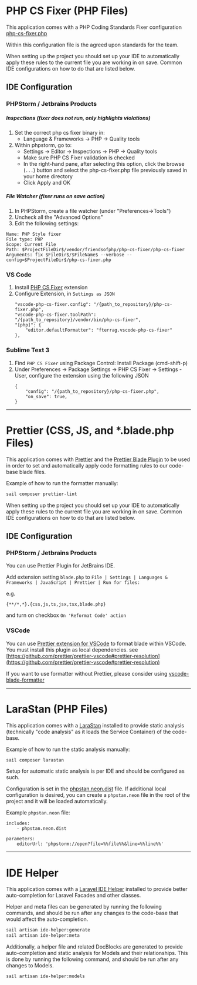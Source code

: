 # PHP CS Fixer (PHP Files)

This application comes with a PHP Coding Standards Fixer configuration [php-cs-fixer.php](../php-cs-fixer.php)

Within this configuration file is the agreed upon standards for the team.

When setting up the project you should set up your IDE to automatically apply these rules to the current file you are working in on save. Common IDE configurations on how to do that are listed below.

## IDE Configuration
### PHPStorm / Jetbrains Products
##### Inspections (fixer does not run, only highlights violations)
1. Set the correct php cs fixer binary in:
    - Language & Frameworks -> PHP -> Quality tools
2. Within phpstorm, go to:
    - Settings -> Editor -> Inspections -> PHP -> Quality tools
    - Make sure PHP CS Fixer validation is checked
    - In the right-hand pane, after selecting this option, click the browse (`...`) button and select the php-cs-fixer.php file previously saved in your home directory
    - Click Apply and OK
##### File Watcher (fixer runs on save action)
1. In PHPStorm, create a file watcher (under "Preferences->Tools")
2. Uncheck all the "Advanced Options"
3. Edit the following settings:
```
Name: PHP Style fixer
File type: PHP
Scope: Current File
Path: $ProjectFileDir$/vendor/friendsofphp/php-cs-fixer/php-cs-fixer
Arguments: fix $FileDir$/$FileName$ --verbose --config=$ProjectFileDir$/php-cs-fixer.php
```
### VS Code
1. Install [PHP CS Fixer](https://marketplace.visualstudio.com/items?itemName=fterrag.vscode-php-cs-fixer) extension
2. Configure Extension, in `Settings as JSON`
    ```
    "vscode-php-cs-fixer.config": "/{path_to_repository}/php-cs-fixer.php",
    "vscode-php-cs-fixer.toolPath": "/{path_to_repository}/vendor/bin/php-cs-fixer",
    "[php]": {
        "editor.defaultFormatter": "fterrag.vscode-php-cs-fixer"
    },
    ```
### Sublime Text 3
1. Find `PHP CS Fixer` using Package Control: Install Package (cmd-shift-p)
2. Under Preferences -> Package Settings -> PHP CS Fixer -> Settings - User, configure the extension using the following JSON
    ```
    {
        "config": "/{path_to_repository}/php-cs-fixer.php",
        "on_save": true,
    }
    ```

---

# Prettier (CSS, JS, and *.blade.php Files)

This application comes with [Prettier](https://www.npmjs.com/package/prettier) and the [Prettier Blade Plugin](https://www.npmjs.com/package/@shufo/prettier-plugin-blade) to be used in order to set and automatically apply code formatting rules to our code-base blade files.

Example of how to run the formatter manually:

```bash
sail composer prettier-lint
```

When setting up the project you should set up your IDE to automatically apply these rules to the current file you are working in on save. Common IDE configurations on how to do that are listed below.

## IDE Configuration

### PHPStorm / Jetbrains Products
You can use Prettier Plugin for JetBrains IDE.

Add extension setting `blade.php` to `File | Settings | Languages & Frameworks | JavaScript | Prettier | Run for files:`

e.g.

`{**/*,*}.{css,js,ts,jsx,tsx,blade.php}`

and turn on checkbox `On 'Reformat Code' action`

### VSCode
You can use [Prettier extension for VSCode](https://github.com/prettier/prettier-vscode) to format blade within VSCode. You must install this plugin as local dependencies. see [https://github.com/prettier/prettier-vscode#prettier-resolution](https://github.com/prettier/prettier-vscode#prettier-resolution)

If you want to use formatter without Prettier, please consider using [vscode-blade-formatter](https://github.com/shufo/vscode-blade-formatter)

---

# LaraStan (PHP Files)

This application comes with a [LaraStan](https://github.com/nunomaduro/larastan) installed to provide static analysis (technically "code analysis" as it loads the Service Container) of the code-base.

Example of how to run the static analysis manually:

```bash
sail composer larastan
```

Setup for automatic static analysis is per IDE and should be configured as such.

Configuration is set in the [phpstan.neon.dist](../phpstan.neon.dist) file. If additional local configuration is desired, you can create a `phpstan.neon` file in the root of the project and it will be loaded automatically.

Example `phpstan.neon` file:

```neon 
includes:
    - phpstan.neon.dist

parameters:
    editorUrl: 'phpstorm://open?file=%%file%%&line=%%line%%'
```

---

# IDE Helper

This application comes with a [Laravel IDE Helper](https://github.com/barryvdh/laravel-ide-helper) installed to provide better auto-completion for Laravel Facades and other classes.

Helper and meta files can be generated by running the following commands, and should be run after any changes to the code-base that would affect the auto-completion.

```bash
sail artisan ide-helper:generate
sail artisan ide-helper:meta
```

Additionally, a helper file and related DocBlocks are generated to provide auto-completion and static analysis for Models and their relationships. This is done by running the following command, and should be run after any changes to Models.

```bash
sail artisan ide-helper:models
```
